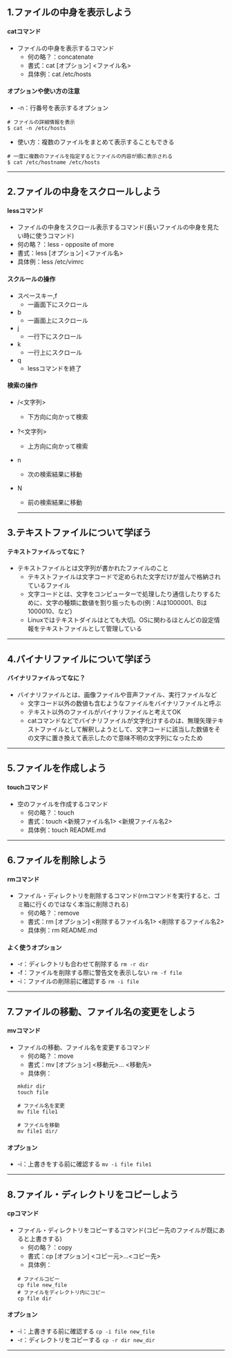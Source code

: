 ## 1.ファイルの中身を表示しよう

#### catコマンド
- ファイルの中身を表示するコマンド
  - 何の略？：concatenate
  - 書式：cat [オプション] <ファイル名>
  - 具体例：cat /etc/hosts

#### オプションや使い方の注意
- -n：行番号を表示するオプション
```
# ファイルの詳細情報を表示
$ cat -n /etc/hosts
```
- 使い方：複数のファイルをまとめて表示することもできる
```
# 一度に複数のファイルを指定するとファイルの内容が順に表示される
$ cat /etc/hostname /etc/hosts
```

----

## 2.ファイルの中身をスクロールしよう

#### lessコマンド
- ファイルの中身をスクロール表示するコマンド(長いファイルの中身を見たい時に使うコマンド)
 - 何の略？：less - opposite of more
 - 書式：less [オプション] <ファイル名>
 - 具体例：less /etc/vimrc

#### スクルールの操作
- スペースキー,f
  - 一画面下にスクロール
- b
  - 一画面上にスクロール
- j
  - 一行下にスクロール
- k
  - 一行上にスクロール
- q
  - lessコマンドを終了

#### 検索の操作
- /<文字列>
  - 下方向に向かって検索
- ?<文字列>
  - 上方向に向かって検索
- n
  - 次の検索結果に移動
- N
  - 前の検索結果に移動

  ----

## 3.テキストファイルについて学ぼう

#### テキストファイルってなに？
- テキストファイルとは文字列が書かれたファイルのこと
  - テキストファイルは文字コードで定められた文字だけが並んで格納されているファイル
  - 文字コードとは、文字をコンピューターで処理したり通信したりするために、文字の種類に数値を割り振ったもの(例：Aは1000001、Bは1000010、など)
  - Linuxではテキストダイルはとても大切。OSに関わるほとんどの設定情報をテキストファイルとして管理している

----

## 4.バイナリファイルについて学ぼう

#### バイナリファイルってなに？
- バイナリファイルとは、画像ファイルや音声ファイル、実行ファイルなど
  - 文字コード以外の数値も含むようなファイルをバイナリファイルと呼ぶ
  - テキスト以外のファイルがバイナリファイルと考えてOK
  - catコマンドなどでバイナリファイルが文字化けするのは、無理矢理テキストファイルとして解釈しようとして、文字コードに該当した数値をその文字に置き換えて表示したので意味不明の文字列になったため

----

## 5.ファイルを作成しよう

#### touchコマンド
- 空のファイルを作成するコマンド
  - 何の略？：touch
  - 書式：touch <新規ファイル名1> <新規ファイル名2>
  - 具体例：touch README.md

----

## 6.ファイルを削除しよう

#### rmコマンド
- ファイル・ディレクトリを削除するコマンド(rmコマンドを実行すると、ゴミ箱に行くのではなく本当に削除される)
  - 何の略？：remove
  - 書式：rm [オプション] <削除するファイル名1> <削除するファイル名2>
  - 具体例：rm README.md

#### よく使うオプション
- -r：ディレクトリも合わせて削除する
`rm -r dir`
- -f：ファイルを削除する際に警告文を表示しない
`rm -f file`
- -i：ファイルの削除前に確認する
`rm -i file`

----

## 7.ファイルの移動、ファイル名の変更をしよう

#### mvコマンド
- ファイルの移動、ファイル名を変更するコマンド
  - 何の略？：move
  - 書式：mv [オプション] <移動元>... <移動先>
  - 具体例：
  ```
  mkdir dir
  touch file

  # ファイル名を変更
  mv file file1

  # ファイルを移動
  mv file1 dir/
  ```

#### オプション
- -i：上書きをする前に確認する
`mv -i file file1`

----

## 8.ファイル・ディレクトリをコピーしよう

#### cpコマンド
- ファイル・ディレクトリをコピーするコマンド(コピー先のファイルが既にあると上書きする)
  - 何の略？：copy
  - 書式：cp [オプション] <コピー元>...<コピー先>
  - 具体例：
  ```
  # ファイルコピー
  cp file new_file
  # ファイルをディレクトリ内にコピー
  cp file dir
  ```
#### オプション
- -i：上書きする前に確認する
`cp -i file new_file`
- -r：ディレクトリをコピーする
`cp -r dir new_dir`

----


